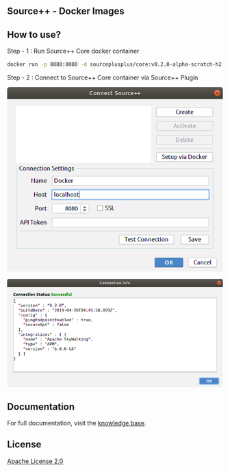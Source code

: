 Source++ - Docker Images
---

## How to use?

Step - 1 : Run Source++ Core docker container

```bash
docker run -p 8080:8080 -d sourceplusplus/core:v0.2.0-alpha-scratch-h2
```

Step - 2 : Connect to Source++ Core container via Source++ Plugin

![](https://raw.githubusercontent.com/CodeBrig/Source/v0.2.0-alpha/docs/images/screenshots/2019-05-11%2010-24-01.png)

![](https://raw.githubusercontent.com/CodeBrig/Source/v0.2.0-alpha/docs/images/screenshots/2019-05-11%2010-24-14.png)

## Documentation

For full documentation, visit the [knowledge base](https://sourceplusplus.com/knowledge).

## License

[Apache License 2.0](https://github.com/CodeBrig/Source/blob/master/LICENSE)
